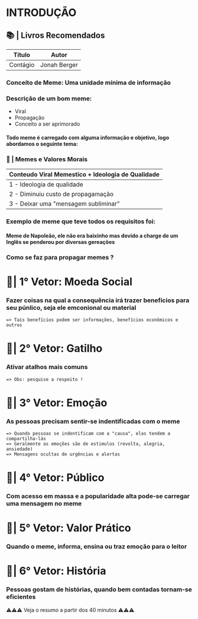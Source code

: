 # INTRODUÇÃO

## 📚 | Livros Recomendados 
| Título                                             | Autor        |
|----------------------------------------------------|-------       |
| Contágio                                           | Jonah Berger |

### <b>Conceito de Meme: Uma unidade mínima de informação</b>

### <b>Descrição de um bom meme:</b>
- Viral
- Propagação
- Conceito a ser aprimorado

#### Todo meme é carregado com alguma informação e objetivo, logo abordamos o seguinte tema:

### 📑 | <b>Memes e Valores Morais</b>

| Conteudo Viral Memestico + Ideologia de Qualidade  |
|----------------------------------------------------|
| 1 - Ideologia de qualidade                         |
| 2 - Diminuiu custo de propagamação                 |
| 3 - Deixar uma "mensagem subliminar"               |

### Exemplo de meme que teve todos os requisitos foi:
#### Meme de Napoleão, ele não era baixinho mas devido a charge de um Inglês se penderou por diversas gereações

### Como se faz para propagar memes ?

# 📌| 1° Vetor: Moeda Social
### Fazer coisas na qual a consequência irá trazer benefícios para seu púnlico, seja ele emconional ou material
    => Tais benefícios podem ser informações, benefícios econômicos e outros

# 📌| 2° Vetor: Gatilho
### Ativar atalhos mais comuns
    => Obs: pesquise a respeito !
  
# 📌| 3° Vetor: Emoção
### As pessoas precisam sentir-se indentificadas com o meme
    => Quando pessoas se indentificam com a "causa", elas tendem a compartilha-lás
    => Geralmente as emoções são de estimulos (revolta, alegria, ansiedade)
    => Mensagens ocultas de urgências e alertas

# 📌| 4° Vetor: Público
###  Com acesso em massa e a popularidade alta pode-se carregar uma mensagem no meme

# 📌| 5° Vetor: Valor Prático
### Quando o meme, informa, ensina ou traz emoção para o leitor

# 📌| 6° Vetor: História
### Pessoas gostam de histórias, quando bem contadas tornam-se eficientes

⚠️⚠️⚠️ Veja o resumo a partir dos 40 minutos ⚠️⚠️⚠️
